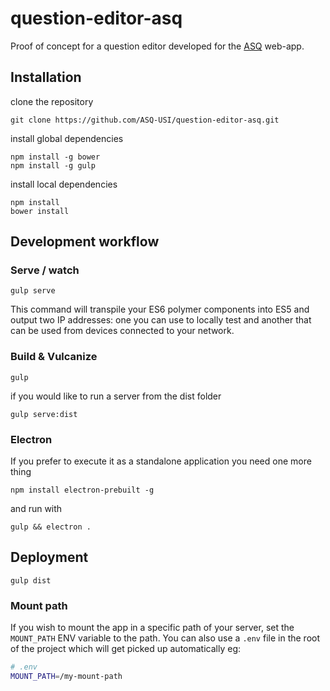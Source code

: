 # question-editor-asq

Proof of concept for a question editor developed for the [ASQ](http://asq.inf.usi.ch/) web-app.

Installation
-------------

clone the repository

`git clone https://github.com/ASQ-USI/question-editor-asq.git`

install global dependencies

```
npm install -g bower
npm install -g gulp  
```

install local dependencies

```
npm install
bower install
```


## Development workflow

### Serve / watch

```
gulp serve
```
This command will transpile your ES6 polymer components into ES5 and output two IP addresses: one you can use to locally test and another that can be used from devices connected to your network.



### Build & Vulcanize

```
gulp

```
if you would like to run a server from the dist folder
```
gulp serve:dist
```


### Electron
If you prefer to execute it as a standalone application you need one more thing

```
npm install electron-prebuilt -g
```

and run with
```
gulp && electron .
```


## Deployment

```
gulp dist
```

### Mount path
If you wish to mount the app in a specific path of your server, set the `MOUNT_PATH` ENV variable to the path. You can also use a `.env` file in the root of the project which will get picked up automatically eg:

```bash
# .env
MOUNT_PATH=/my-mount-path
```